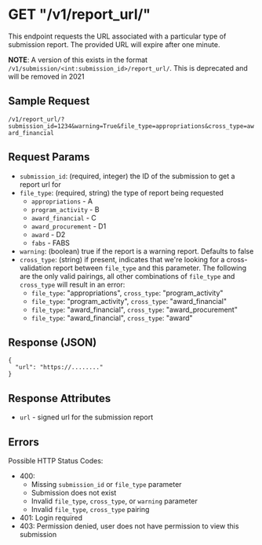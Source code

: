 # GET "/v1/report\_url/"
This endpoint requests the URL associated with a particular type of submission report. The provided URL will expire after one minute.

**NOTE**: A version of this exists in the format `/v1/submission/<int:submission_id>/report_url/`. This is deprecated and will be removed in 2021

## Sample Request
`/v1/report_url/?submission_id=1234&warning=True&file_type=appropriations&cross_type=award_financial`

## Request Params
- `submission_id`: (required, integer) the ID of the submission to get a report url for
- `file_type`: (required, string) the type of report being requested
    - `appropriations` - A
    - `program_activity` - B
    - `award_financial` - C
    - `award_procurement` - D1
    - `award` - D2
    - `fabs` - FABS
- `warning`: (boolean) true if the report is a warning report. Defaults to false
- `cross_type`: (string) if present, indicates that we're looking for a cross-validation report between `file_type` and this parameter. The following are the only valid pairings, all other combinations of `file_type` and `cross_type` will result in an error:
    - `file_type`: "appropriations", `cross_type`: "program\_activity"
    - `file_type`: "program\_activity", `cross_type`: "award\_financial"
    - `file_type`: "award\_financial", `cross_type`: "award\_procurement"
    - `file_type`: "award\_financial", `cross_type`: "award" 

## Response (JSON)

```
{
  "url": "https://........"
}
```

## Response Attributes
- `url` - signed url for the submission report

## Errors
Possible HTTP Status Codes:

- 400:
    - Missing `submission_id` or `file_type` parameter
    - Submission does not exist
    - Invalid `file_type`, `cross_type`, or `warning` parameter
    - Invalid `file_type`, `cross_type` pairing
- 401: Login required
- 403: Permission denied, user does not have permission to view this submission